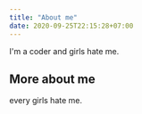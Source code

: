 ```yaml
---
title: "About me"
date: 2020-09-25T22:15:28+07:00
---
```


I'm a coder and girls hate me.

## More about me

every girls hate me.